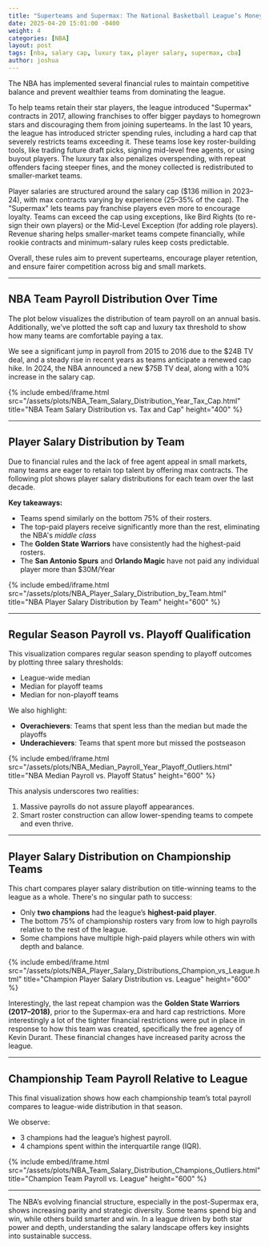 ```yaml
---
title: "Superteams and Supermax: The National Basketball League’s Money Game"
date: 2025-04-20 15:01:00 -0400
weight: 4
categories: [NBA]
layout: post
tags: [nba, salary cap, luxury tax, player salary, supermax, cba]
author: joshua
---
```


The NBA has implemented several financial rules to maintain competitive balance and prevent wealthier teams from dominating the league. 

To help teams retain their star players, the league introduced "Supermax" contracts in 2017, allowing franchises to offer bigger paydays to homegrown stars and discouraging them from joining superteams. In the last 10 years, the league has introduced stricter spending rules, including a hard cap that severely restricts teams exceeding it. These teams lose key roster-building tools, like trading future draft picks, signing mid-level free agents, or using buyout players. The luxury tax also penalizes overspending, with repeat offenders facing steeper fines, and the money collected is redistributed to smaller-market teams.

Player salaries are structured around the salary cap ($136 million in 2023–24), with max contracts varying by experience (25–35% of the cap). The "Supermax" lets teams pay franchise players even more to encourage loyalty. Teams can exceed the cap using exceptions, like Bird Rights (to re-sign their own players) or the Mid-Level Exception (for adding role players). Revenue sharing helps smaller-market teams compete financially, while rookie contracts and minimum-salary rules keep costs predictable.

Overall, these rules aim to prevent superteams, encourage player retention, and ensure fairer competition across big and small markets.

---

## NBA Team Payroll Distribution Over Time

The plot below visualizes the distribution of team payroll on an annual basis. Additionally, we’ve plotted the soft cap and luxury tax threshold to show how many teams are comfortable paying a tax.

We see a significant jump in payroll from 2015 to 2016 due to the $24B TV deal, and a steady rise in recent years as teams anticipate a renewed cap hike. In 2024, the NBA announced a new $75B TV deal, along with a 10% increase in the salary cap.

{% include embed/iframe.html 
  src="/assets/plots/NBA_Team_Salary_Distribution_Year_Tax_Cap.html" 
  title="NBA Team Salary Distribution vs. Tax and Cap" 
  height="400" 
%}

---

## Player Salary Distribution by Team

Due to financial rules and the lack of free agent appeal in small markets, many teams are eager to retain top talent by offering max contracts. The following plot shows player salary distributions for each team over the last decade.

**Key takeaways:**
- Teams spend similarly on the bottom 75% of their rosters.
- The top-paid players receive significantly more than the rest, eliminating the NBA's _middle class_
- The **Golden State Warriors** have consistently had the highest-paid rosters.
- The **San Antonio Spurs** and **Orlando Magic** have not paid any individual player more than $30M/Year

{% include embed/iframe.html 
  src="/assets/plots/NBA_Player_Salary_Distribution_by_Team.html" 
  title="NBA Player Salary Distribution by Team" 
  height="600" 
%}

---

## Regular Season Payroll vs. Playoff Qualification

This visualization compares regular season spending to playoff outcomes by plotting three salary thresholds:
- League-wide median
- Median for playoff teams
- Median for non-playoff teams

We also highlight:
- **Overachievers**: Teams that spent less than the median but made the playoffs
- **Underachievers**: Teams that spent more but missed the postseason

{% include embed/iframe.html 
  src="/assets/plots/NBA_Median_Payroll_Year_Playoff_Outliers.html" 
  title="NBA Median Payroll vs. Playoff Status" 
  height="600" 
%}

This analysis underscores two realities:
1. Massive payrolls do not assure playoff appearances.
2. Smart roster construction can allow lower-spending teams to compete and even thrive.

---

## Player Salary Distribution on Championship Teams

This chart compares player salary distribution on title-winning teams to the league as a whole. There's no singular path to success:
- Only **two champions** had the league’s **highest-paid player**.
- The bottom 75% of championship rosters vary from low to high payrolls relative to the rest of the league.
- Some champions have multiple high-paid players while others win with depth and balance.

{% include embed/iframe.html 
  src="/assets/plots/NBA_Player_Salary_Distributions_Champion_vs_League.html" 
  title="Champion Player Salary Distribution vs. League" 
  height="600" 
%}

Interestingly, the last repeat champion was the **Golden State Warriors (2017–2018)**, prior to the Supermax-era and hard cap restrictions. More interestingly a lot of the tighter financial restrictions were put in place in response to how this team was created, specifically the free agency of Kevin Durant.
These financial changes have increased parity across the league.

---

## Championship Team Payroll Relative to League

This final visualization shows how each championship team’s total payroll compares to league-wide distribution in that season. 

We observe:
- 3 champions had the league’s highest payroll.
- 4 champions spent within the interquartile range (IQR).

{% include embed/iframe.html 
  src="/assets/plots/NBA_Team_Salary_Distribution_Champions_Outliers.html" 
  title="Champion Team Payroll vs. League" 
  height="600" 
%}

---

The NBA’s evolving financial structure, especially in the post-Supermax era, shows increasing parity and strategic diversity. Some teams spend big and win, while others build smarter and win. In a league driven by both star power and depth, understanding the salary landscape offers key insights into sustainable success.
